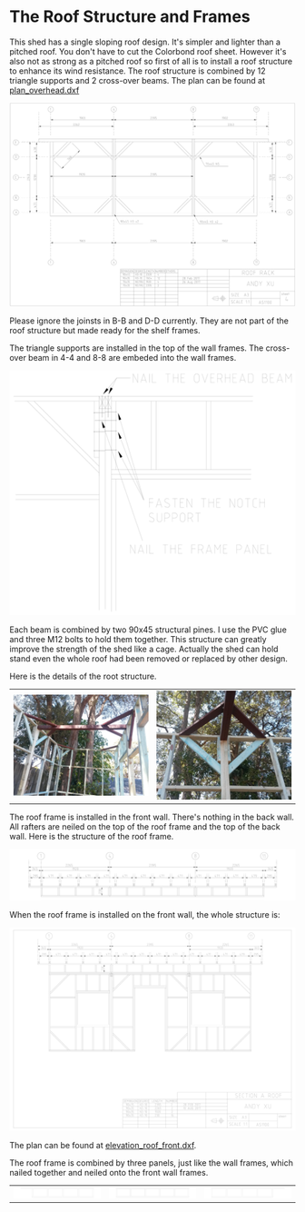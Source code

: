 # The Roof Structure and Frames

This shed has a single sloping roof design. 
It's simpler and lighter than a pitched roof.
You don't have to cut the Colorbond roof sheet.
However it's also not as strong as a pitched roof 
so first of all is to install a roof structure to enhance its wind resistance.
The roof structure is combined by 12 triangle supports and 2 cross-over beams.
The plan can be found at <a href="plan_overhead.dxf">plan_overhead.dxf</a>

<img src="plan_overhead.svg" width="600">

Please ignore the joinsts in B-B and D-D currently. They are not part of the roof structure but 
made ready for the shelf frames.

The triangle supports are installed in the top of the wall frames.
The cross-over beam in 4-4 and 8-8 are embeded into the wall frames. 

<img src="figure_fasten_beam.svg" width="600">

Each beam is combined by two 90x45 structural pines. 
I use the PVC glue and three M12 bolts to hold them together.
This structure can greatly improve the strength of the shed like a cage.
Actually the shed can hold stand even the whole roof had been removed or replaced by other design.

Here is the details of the root structure.

<table>
  <tr>
   <td align="left"><img src="roof_beam.jpg" width="320" alt="Cross-Over Beam"></td>
   <td align="right"><img src="roof_beam_detail.jpg" width="320" alt="Beam structure"></td>
  </tr>
</table>

The roof frame is installed in the front wall. There's nothing in the back wall.
All rafters are neiled on the top of the roof frame and the top of the back wall.
Here is the structure of the roof frame.

<img src="elevation_roof_frame.svg" width="600">

When the roof frame is installed on the front wall, the whole structure is:

<img src="elevation_roof_and_wall.svg" width="600">

The plan can be found at <a href="elevation_roof_front.dxf">elevation_roof_front.dxf</a>.

The roof frame is combined by three panels, just like the wall frames, which nailed together
and neiled onto the front wall frames.

<table>
  <tr>
   <td align="left"><img src="figure_1_4.svg" width="320" alt="Panel 1-4"></td>
   <td align="center"><img src="figure_4_8.svg" width="320" alt="Panel 4-8"></td>
   <td align="right"><img src="figure_8_11.svg" width="320" alt="Panel 8-11"></td>
  </tr>
</table>


